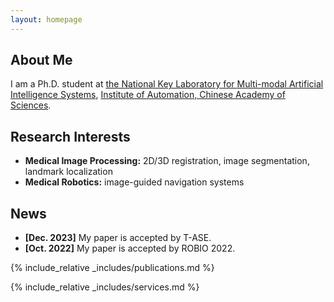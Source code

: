 ```yaml
---
layout: homepage
---
```


## About Me

I am a Ph.D. student at [the National Key Laboratory for Multi-modal Artificial Intelligence Systems](http://mais.ia.ac.cn/), [Institute of Automation, Chinese Academy of Sciences](http://english.ia.cas.cn/).

## Research Interests

- **Medical Image Processing:** 2D/3D registration, image segmentation, landmark localization
- **Medical Robotics:** image-guided navigation systems

## News

- **[Dec. 2023]** My paper is accepted by T-ASE.
- **[Oct. 2022]** My paper is accepted by ROBIO 2022.

{% include_relative _includes/publications.md %}

{% include_relative _includes/services.md %}
